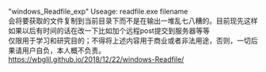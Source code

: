 "windows_Readfile_exp"
Useage: readfile.exe filename  
会将要获取的文件复制到当前目录下而不是在输出一堆乱七八糟的。目前现先这样如果以后有时间的话在改一下比如加个远程post提交到服务器等等  
仅限用于学习和研究目的；不得将上述内容用于商业或者非法用途，否则，一切后果请用户自负，本人概不负责。  
https://wbglil.github.io/2018/12/22/windows-Readfile/
